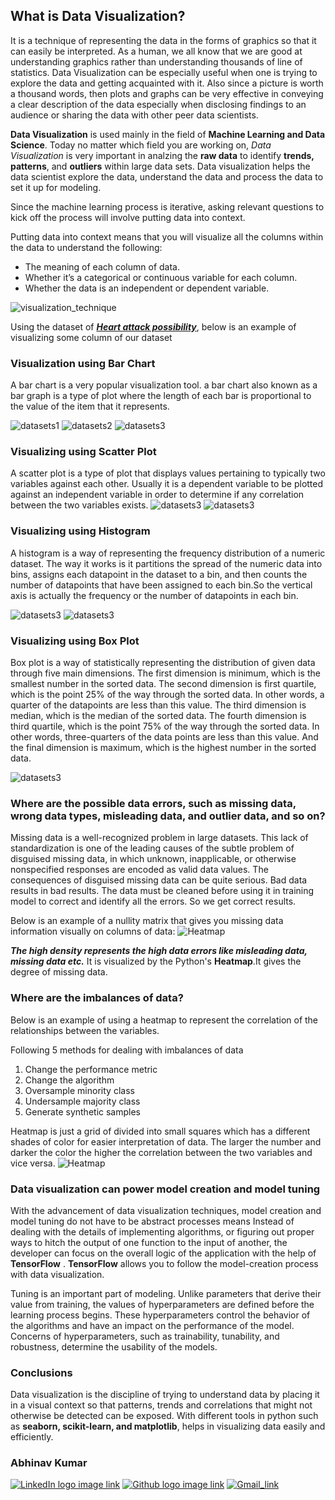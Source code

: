 ## What is Data Visualization?

It is a technique of representing the data in the forms of graphics so that it can easily be interpreted.
As a human, we all know that we are good at understanding graphics rather than understanding thousands of line of statistics.
Data Visualization can be especially useful when one is trying to explore the data and getting acquainted with it. Also since a picture is worth a thousand words, then plots and graphs can be very effective in conveying a clear description of the data especially when disclosing findings to an audience or sharing the data with other peer data  scientists. 

**Data Visualization** is used mainly in the field of **Machine Learning and Data Science**.
Today no matter which field you are working on, *Data Visualization* is very important in analzing the **raw data** to identify **trends, patterns**, and **outliers** within large data sets. 
Data visualization helps the data scientist explore the data, understand the data and process the data to set it up for modeling.

Since the machine learning process is iterative, asking relevant questions to kick off the process will involve putting data into context.

Putting data into context means that you will visualize all the columns within the data to understand the following:
* The meaning of each column of data.
* Whether it’s a categorical or continuous variable for each column.
* Whether the data is an independent or dependent variable.

![visualization_technique](extras/data_visualization_techniques.jpg)


Using the dataset of [***Heart attack possibility***](https://github.com/Avikr76/Open-contributions/blob/master/extras/heart_failure_clinical_records_dataset.csv), below is an example of visualizing some column of our dataset

 ### Visualization using Bar Chart
 A bar chart is a very popular visualization tool. a bar chart also known as a bar graph is a type of plot where the length of each bar is proportional to the value of the item that it represents.
 
![datasets1](extras/img1.png)
![datasets2](extras/img2.png)
![datasets3](extras/img3.png)

### Visualizing using Scatter Plot

A scatter plot is a type of plot that displays values pertaining to typically two variables against each other. Usually it is a dependent variable to be plotted against an independent variable in order to determine if any correlation between the two variables exists.
![datasets3](extras/img6.png)
![datasets3](extras/img7.png)
### Visualizing using Histogram

A histogram is a way of representing the frequency distribution of a numeric dataset. The way it works is it partitions the spread of the numeric data into bins, assigns each datapoint in the dataset to a bin, and then counts the number of datapoints that have been assigned to each bin.So the vertical axis is actually the frequency or the number of datapoints in each bin.


![datasets3](extras/img8.png)
![datasets3](extras/img9.png)

### Visualizing using Box Plot
Box plot is a way of statistically representing the distribution of given data through five main dimensions. The first dimension is minimum, which is the smallest number in the sorted data. The second dimension is first quartile, which is the point 25% of the way through the sorted data. In other words, a quarter of the datapoints are less than this value. The third dimension is median, which is the median of the sorted data. The fourth dimension is third quartile, which is the point 75% of the way through the sorted data. In other words, three-quarters of the data points are less than this value. And the final dimension is maximum, which is the highest number in the sorted data.

![datasets3](extras/img10.png)

### Where are the possible data errors, such as missing data, wrong data types, misleading data, and outlier data, and so on?

Missing data is a well-recognized problem in large datasets. This lack of standardization is one of the leading causes of the subtle problem of disguised missing data, in which unknown, inapplicable, or otherwise nonspecified responses are encoded as valid data values. The consequences of disguised missing data can be quite serious. Bad data results in bad results.
The data must be cleaned before using it in training model to correct and identify all the errors. So we get correct results.


Below is an example of a nullity matrix that gives you missing data information visually on columns of data:
![Heatmap](extras/img4.png)

***The high density represents the high data errors like misleading data, missing data etc.***
It is visualized by the Python's **Heatmap**.It gives the degree of missing data.

### Where are the imbalances of data?

Below is an example of using a heatmap to represent the correlation of the relationships between the variables.

Following 5 methods for dealing with imbalances of data
1. Change the performance metric
2. Change the algorithm
3. Oversample minority class
4. Undersample majority class
5. Generate synthetic samples

Heatmap is just  a grid of divided into small squares which has a different shades of color for easier interpretation of data.
The larger the number and darker the color the higher the correlation between the two variables and vice versa.
![Heatmap](extras/img5.png)

### Data visualization can power model creation and model tuning

With the advancement of data visualization techniques, model creation and model tuning do not have to be abstract processes means  Instead of dealing with the details of implementing algorithms, or figuring out proper ways to hitch the output of one function to the input of another, the developer can focus on the overall logic of the application with the help of **TensorFlow** . 
**TensorFlow** allows you to follow the model-creation process with data visualization.

Tuning is an important part of modeling. Unlike parameters that derive their value from training, the values of hyperparameters are defined before the learning process begins. These hyperparameters control the behavior of the algorithms and have an impact on the performance of the model. Concerns of hyperparameters, such as trainability, tunability, and robustness, determine the usability of the models.
### Conclusions
Data visualization is the discipline of trying to understand data by placing it in a visual context so that patterns, trends and correlations that might not otherwise be detected can be exposed.
With different tools in python such as **seaborn, scikit-learn, and matplotlib**, helps in visualizing data easily and efficiently.



### Abhinav Kumar
 
      
[![LinkedIn logo image link](https://img.shields.io/badge/-LinkedIn-blue?style=flat-square&amp;logo=Linkedin&amp;logoColor=white&amp;link=https://www.linkedin.com/in/hemanthkollipara/)](https://www.linkedin.com/in/abhinav-kumar-a78669198/)
[![Github logo image link](http://img.shields.io/badge/-Github-black?style=flat-square&logo=github&link=https://github.com/Defcon27/)](https://github.com/Avikr76)
[![Gmail_link](https://img.shields.io/badge/-Gmail-d14836?style=flat-square&logo=Gmail&logoColor=white&link=mailto:avikr76@gmail.com)](https://mailto:avikr76@gmail.com)